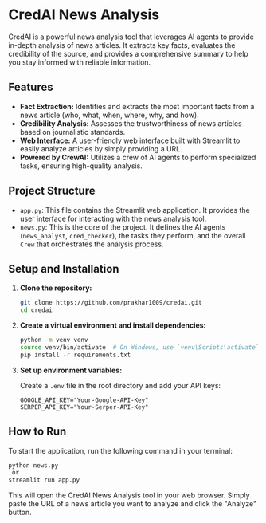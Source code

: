 # CredAI News Analysis

CredAI is a powerful news analysis tool that leverages AI agents to provide in-depth analysis of news articles. It extracts key facts, evaluates the credibility of the source, and provides a comprehensive summary to help you stay informed with reliable information.

## Features

-   **Fact Extraction:** Identifies and extracts the most important facts from a news article (who, what, when, where, why, and how).
-   **Credibility Analysis:** Assesses the trustworthiness of news articles based on journalistic standards.
-   **Web Interface:** A user-friendly web interface built with Streamlit to easily analyze articles by simply providing a URL.
-   **Powered by CrewAI:** Utilizes a crew of AI agents to perform specialized tasks, ensuring high-quality analysis.

## Project Structure

-   `app.py`: This file contains the Streamlit web application. It provides the user interface for interacting with the news analysis tool.
-   `news.py`: This is the core of the project. It defines the AI agents (`news_analyst`, `cred_checker`), the tasks they perform, and the overall `Crew` that orchestrates the analysis process.

## Setup and Installation

1.  **Clone the repository:**

    ```bash
    git clone https://github.com/prakhar1009/credai.git
    cd credai
    ```

2.  **Create a virtual environment and install dependencies:**

    ```bash
    python -m venv venv
    source venv/bin/activate  # On Windows, use `venv\Scripts\activate`
    pip install -r requirements.txt
    ```

3.  **Set up environment variables:**

    Create a `.env` file in the root directory and add your API keys:

    ```
    GOOGLE_API_KEY="Your-Google-API-Key"
    SERPER_API_KEY="Your-Serper-API-Key"
    ```

## How to Run

To start the application, run the following command in your terminal:

```bash
python news.py
 or
streamlit run app.py
```

This will open the CredAI News Analysis tool in your web browser. Simply paste the URL of a news article you want to analyze and click the "Analyze" button.
